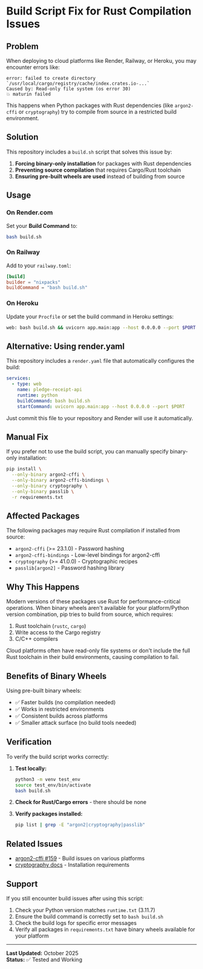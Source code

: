 # Build Script Fix for Rust Compilation Issues

## Problem

When deploying to cloud platforms like Render, Railway, or Heroku, you may encounter errors like:

```
error: failed to create directory `/usr/local/cargo/registry/cache/index.crates.io-...`
Caused by: Read-only file system (os error 30)
💥 maturin failed
```

This happens when Python packages with Rust dependencies (like `argon2-cffi` or `cryptography`) try to compile from source in a restricted build environment.

## Solution

This repository includes a `build.sh` script that solves this issue by:

1. **Forcing binary-only installation** for packages with Rust dependencies
2. **Preventing source compilation** that requires Cargo/Rust toolchain
3. **Ensuring pre-built wheels are used** instead of building from source

## Usage

### On Render.com

Set your **Build Command** to:
```bash
bash build.sh
```

### On Railway

Add to your `railway.toml`:
```toml
[build]
builder = "nixpacks"
buildCommand = "bash build.sh"
```

### On Heroku

Update your `Procfile` or set the build command in Heroku settings:
```bash
web: bash build.sh && uvicorn app.main:app --host 0.0.0.0 --port $PORT
```

## Alternative: Using render.yaml

This repository includes a `render.yaml` file that automatically configures the build:

```yaml
services:
  - type: web
    name: pledge-receipt-api
    runtime: python
    buildCommand: bash build.sh
    startCommand: uvicorn app.main:app --host 0.0.0.0 --port $PORT
```

Just commit this file to your repository and Render will use it automatically.

## Manual Fix

If you prefer not to use the build script, you can manually specify binary-only installation:

```bash
pip install \
  --only-binary argon2-cffi \
  --only-binary argon2-cffi-bindings \
  --only-binary cryptography \
  --only-binary passlib \
  -r requirements.txt
```

## Affected Packages

The following packages may require Rust compilation if installed from source:

- `argon2-cffi` (>= 23.1.0) - Password hashing
- `argon2-cffi-bindings` - Low-level bindings for argon2-cffi
- `cryptography` (>= 41.0.0) - Cryptographic recipes
- `passlib[argon2]` - Password hashing library

## Why This Happens

Modern versions of these packages use Rust for performance-critical operations. When binary wheels aren't available for your platform/Python version combination, pip tries to build from source, which requires:

1. Rust toolchain (`rustc`, `cargo`)
2. Write access to the Cargo registry
3. C/C++ compilers

Cloud platforms often have read-only file systems or don't include the full Rust toolchain in their build environments, causing compilation to fail.

## Benefits of Binary Wheels

Using pre-built binary wheels:
- ✅ Faster builds (no compilation needed)
- ✅ Works in restricted environments
- ✅ Consistent builds across platforms
- ✅ Smaller attack surface (no build tools needed)

## Verification

To verify the build script works correctly:

1. **Test locally:**
   ```bash
   python3 -m venv test_env
   source test_env/bin/activate
   bash build.sh
   ```

2. **Check for Rust/Cargo errors** - there should be none

3. **Verify packages installed:**
   ```bash
   pip list | grep -E "argon2|cryptography|passlib"
   ```

## Related Issues

- [argon2-cffi #159](https://github.com/hynek/argon2-cffi/issues/159) - Build issues on various platforms
- [cryptography docs](https://cryptography.io/en/latest/installation/) - Installation requirements

## Support

If you still encounter build issues after using this script:

1. Check your Python version matches `runtime.txt` (3.11.7)
2. Ensure the build command is correctly set to `bash build.sh`
3. Check the build logs for specific error messages
4. Verify all packages in `requirements.txt` have binary wheels available for your platform

---

**Last Updated:** October 2025  
**Status:** ✅ Tested and Working

